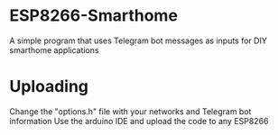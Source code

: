 # ESP8266-Smarthome
A simple program that uses Telegram bot messages as inputs for DIY smarthome applications

# Uploading
Change the "options.h" file with your networks and Telegram bot information
Use the arduino IDE and upload the code to any ESP8266
